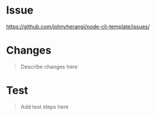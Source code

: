# Issue

https://github.com/johnyherangi/node-cli-template/issues/

# Changes

> Describe changes here

# Test

> Add test steps here
